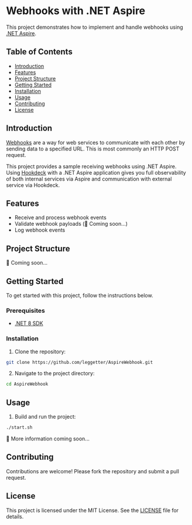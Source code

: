 # Webhooks with .NET Aspire

This project demonstrates how to implement and handle webhooks using [.NET Aspire](https://github.com/dotnet/aspire).

## Table of Contents

- [Introduction](#introduction)
- [Features](#features)
- [Project Structure](#project-structure)
- [Getting Started](#getting-started)
- [Installation](#installation)
- [Usage](#usage)
- [Contributing](#contributing)
- [License](#license)

## Introduction

[Webhooks](https://hookdeck.com/webhooks/guides/what-are-webhooks-how-they-work?ref=github-aspire-webhooks) are a way for web services to communicate with each other by sending data to a specified URL. This is most commonly an HTTP POST request.

This project provides a sample receiving webhooks using .NET Aspire. Using [Hookdeck](https://hookdeck.com?ref=github-aspire-webhooks) with a .NET Aspire application gives you full observability of both internal services via Aspire and communication with external service via Hookdeck.

## Features

- Receive and process webhook events
- Validate webhook payloads (🚧 Coming soon...)
- Log webhook events

## Project Structure

🚧 Coming soon...

## Getting Started

To get started with this project, follow the instructions below.

### Prerequisites

- [.NET 8 SDK](https://dotnet.microsoft.com/en-us/download/dotnet/8.0)

### Installation

1. Clone the repository:
  ```sh
  git clone https://github.com/leggetter/AspireWebhook.git
  ```
2. Navigate to the project directory:
  ```sh
  cd AspireWebhook
  ```

## Usage

1. Build and run the project:
  ```sh
  ./start.sh
  ```

🚧 More information coming soon...

## Contributing

Contributions are welcome! Please fork the repository and submit a pull request.

## License

This project is licensed under the MIT License. See the [LICENSE](LICENSE) file for details.
